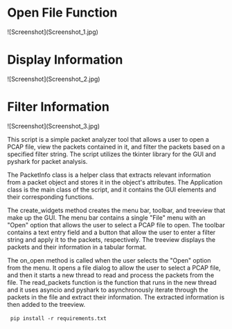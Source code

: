 <h1>Open File Function</h1>
![Screenshot](Screenshot_1.jpg)
<h1>Display Information</h1>
![Screenshot](Screenshot_2.jpg)
<h1>Filter Information</h1>
![Screenshot](Screenshot_3.jpg)

This script is a simple packet analyzer tool that allows a user to open a PCAP file, view the packets contained in it, and filter the packets based on a specified filter string. The script utilizes the tkinter library for the GUI and pyshark for packet analysis.

The PacketInfo class is a helper class that extracts relevant information from a packet object and stores it in the object's attributes. The Application class is the main class of the script, and it contains the GUI elements and their corresponding functions.

The create_widgets method creates the menu bar, toolbar, and treeview that make up the GUI. The menu bar contains a single "File" menu with an "Open" option that allows the user to select a PCAP file to open. The toolbar contains a text entry field and a button that allow the user to enter a filter string and apply it to the packets, respectively. The treeview displays the packets and their information in a tabular format.

The on_open method is called when the user selects the "Open" option from the menu. It opens a file dialog to allow the user to select a PCAP file, and then it starts a new thread to read and process the packets from the file. The read_packets function is the function that runs in the new thread and it uses asyncio and pyshark to asynchronously iterate through the packets in the file and extract their information. The extracted information is then added to the treeview.


<code> pip install -r requirements.txt </code>
